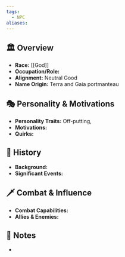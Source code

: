 ```yaml
---
tags:
  - NPC
aliases:
---
```

## 🏛️ Overview
- **Race:** [[God]]
- **Occupation/Role:** 
- **Alignment:** Neutral Good
- **Name Origin:** Terra and Gaia portmanteau

## 🎭 Personality & Motivations
- **Personality Traits:** Off-putting, 
- **Motivations:** 
- **Quirks:** 

## 📜 History
- **Background:** 
- **Significant Events:** 

## 🗡️ Combat & Influence
- **Combat Capabilities:** 
- **Allies & Enemies:** 

## 📜 Notes
- 
